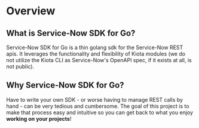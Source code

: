 # Overview

## What is Service-Now SDK for Go?

Service-Now SDK for Go is a thin golang sdk for the Service-Now REST apis. It leverages the functionality and flexibility of Kiota modules (we do not utilize the Kiota CLI as Service-Now's OpenAPI spec, if it exists at all, is not public).

## Why Service-Now SDK for Go?

Have to write your own SDK - or worse having to manage REST calls by hand - can be very tedious and cumbersome. The goal of this project is to make that process easy and intuitive so you can get back to what you enjoy **working on your projects**!


